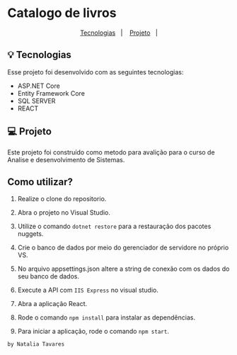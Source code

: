# Catalogo de livros

<p align="center">
  <a href="#-tecnologias">Tecnologias</a>&nbsp;&nbsp;&nbsp;|&nbsp;&nbsp;&nbsp;
  <a href="#-projeto">Projeto</a>&nbsp;&nbsp;&nbsp;|
</p>

## 💡 Tecnologias

Esse projeto foi desenvolvido com as seguintes tecnologias:

-   ASP.NET Core
-   Entity Framework Core
-   SQL SERVER
-   REACT

## 💻 Projeto

Este projeto foi construído como metodo para avalição para o curso de Analise e desenvolvimento de Sistemas.

## Como utilizar?

1. Realize o clone do repositorio.

2. Abra o projeto no Visual Studio.

3. Utilize o comando `dotnet restore` para a restauração dos pacotes nuggets.

4. Crie o banco de dados por meio do gerenciador de servidore no próprio VS.

5. No arquivo appsettings.json altere a string de conexão com os dados do seu banco de dados.

6. Execute a API com `IIS Express` no visual studio.

7. Abra a aplicação React.

8. Rode o comando `npm install` para instalar as dependências.

9. Para iniciar a aplicação, rode o comando `npm start`.

`by Natalia Tavares`
